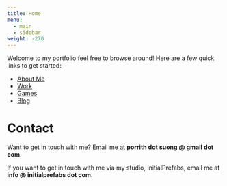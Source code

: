 ```yaml
---
title: Home
menu:
  - main
  - sidebar
weight: -270
---
```

Welcome to my portfolio feel free to browse around! Here are a few quick links to get started:

* [About Me](/about)
* [Work](/work)
* [Games](/work/games)
* [Blog](/blog)

# Contact
Want to get in touch with me? Email me at **porrith dot suong @ gmail dot com**.

If you want to get in touch with me via my studio, InitialPrefabs, email me at 
**info @ initialprefabs dot com**.
